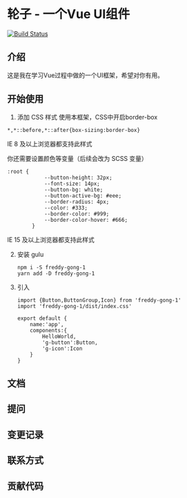 # 轮子 - 一个Vue UI组件

[![Build Status](https://www.travis-ci.org/Freddy-Gong/gulu-demo-1.svg?branch=master)](https://www.travis-ci.org/Freddy-Gong/gulu-demo-1)

## 介绍

这是我在学习Vue过程中做的一个UI框架，希望对你有用。

## 开始使用

1. 添加 CSS 样式
使用本框架，CSS中开启border-box
```
*,*::before,*::after{box-sizing:border-box}
```
IE 8 及以上浏览器都支持此样式

你还需要设置颜色等变量（后续会改为 SCSS 变量）
```
:root {
            --button-height: 32px;
            --font-size: 14px;
            --button-bg: white;
            --button-active-bg: #eee;
            --border-radius: 4px;
            --color: #333;
            --border-color: #999;
            --border-color-hover: #666;
        }
```
IE 15 及以上浏览器都支持此样式

2. 安装 gulu
    ```
    npm i -S freddy-gong-1
    yarn add -D freddy-gong-1
    ```

3. 引入
   ```
   import {Button,ButtonGroup,Icon} from 'freddy-gong-1'
   import 'freddy-gong-1/dist/index.css'

   export default {
       name:'app',
       components:{
           HelloWorld,
           'g-button':Button,
           'g-icon':Icon
       }
   }
   ```
## 文档

## 提问

## 变更记录

## 联系方式

## 贡献代码



